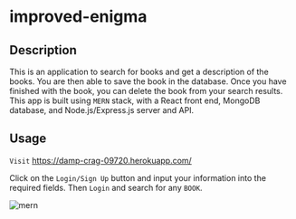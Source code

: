 # improved-enigma

## Description

This is an application to search for books and get a description of the books. You are then able to save the book in the database. Once you have finished with the book, you can delete the book from your search results. This app is built using `MERN` stack, with a React front end, MongoDB database, and Node.js/Express.js server and API.
## Usage

`Visit` https://damp-crag-09720.herokuapp.com/

Click on the `Login/Sign Up` button and input your information into the required fields. Then `Login` and search for any `BOOK`.

![mern](https://user-images.githubusercontent.com/115522524/215252617-133ad794-273b-41eb-9953-b198c30d11d5.jpg)
